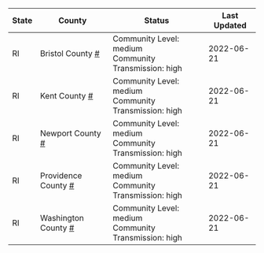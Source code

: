 State | County | Status | Last Updated
--- | --- | --- | --- 
RI | Bristol County <a href="#bristol_county">#</a> | <a name="bristol_county"></a>Community Level: medium<br/>Community Transmission: high | 2022-06-21
RI | Kent County <a href="#kent_county">#</a> | <a name="kent_county"></a>Community Level: medium<br/>Community Transmission: high | 2022-06-21
RI | Newport County <a href="#newport_county">#</a> | <a name="newport_county"></a>Community Level: medium<br/>Community Transmission: high | 2022-06-21
RI | Providence County <a href="#providence_county">#</a> | <a name="providence_county"></a>Community Level: medium<br/>Community Transmission: high | 2022-06-21
RI | Washington County <a href="#washington_county">#</a> | <a name="washington_county"></a>Community Level: medium<br/>Community Transmission: high | 2022-06-21
